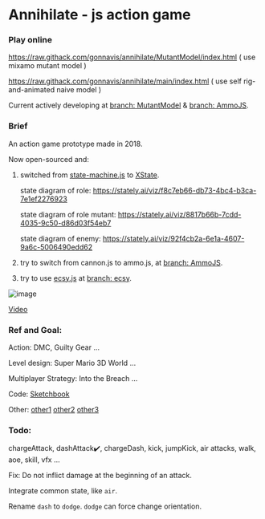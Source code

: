 # Annihilate - js action game

### Play online

https://raw.githack.com/gonnavis/annihilate/MutantModel/index.html ( use mixamo mutant model )

https://raw.githack.com/gonnavis/annihilate/main/index.html ( use self rig-and-animated naive model )

Current actively developing at [branch: MutantModel](https://github.com/gonnavis/annihilate/tree/MutantModel) & [branch: AmmoJS](https://github.com/gonnavis/annihilate/tree/AmmoJS).

### Brief

An action game prototype made in 2018.

Now open-sourced and:

1. switched from <a href="https://github.com/jakesgordon/javascript-state-machine" target="_blank">state-machine.js</a> to <a href="https://github.com/statelyai/xstate" target="_blank">XState</a>.

    state diagram of role: https://stately.ai/viz/f8c7eb66-db73-4bc4-b3ca-7e1ef2276923
    
    state diagram of role mutant: https://stately.ai/viz/8817b66b-7cdd-4035-9c50-d86d03f54eb7

    state diagram of enemy: https://stately.ai/viz/92f4cb2a-6e1a-4607-9a6c-5006490edd62
    
2. try to switch from cannon.js to ammo.js, at [branch: AmmoJS](https://github.com/gonnavis/annihilate/tree/AmmoJS).
    
3. try to use <a href="https://github.com/ecsyjs/ecsy" target="_blank">ecsy.js</a> at [branch: ecsy](https://github.com/gonnavis/annihilate/tree/ecsy).

![image](https://user-images.githubusercontent.com/10785634/118347405-b6f14b80-b575-11eb-9269-38ef89051949.png)

[Video](https://twitter.com/gonnavis/status/1434951076365561859)

### Ref and Goal:
    
Action: DMC, Guilty Gear ...
    
Level design: Super Mario 3D World ...
    
Multiplayer Strategy: Into the Breach ...

Code: [Sketchbook](https://github.com/swift502/Sketchbook)

Other: [other1](https://twitter.com/gonnavis/status/1442426877390385153) [other2](https://twitter.com/FluidNinjaLIVE/status/1445897813020196869) [other3](https://twitter.com/80Level/status/1450084674307600387)

### Todo: 

chargeAttack, dashAttack✔️, chargeDash, kick, jumpKick, air attacks, walk, aoe, skill, vfx ...

Fix: Do not inflict damage at the beginning of an attack.

Integrate common state, like `air`.

Rename `dash` to `dodge`. `dodge` can force change orientation.
